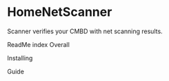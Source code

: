 # HomeNetScanner
Scanner verifies your CMBD with net scanning results.

ReadMe index
Overall

Installing

Guide
